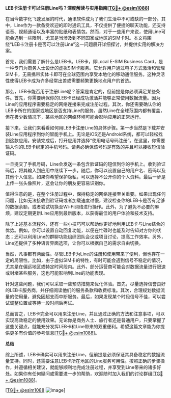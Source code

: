 **LEB卡注册卡可以注册Line吗？深度解读与实用指南[[TG💪+ @esim1088](https://t.me/s/esim1088)]**

在当今数字化飞速发展的时代，通讯软件成为了我们生活中不可或缺的一部分。其中，Line作为一款备受欢迎的即时通讯工具，不仅提供了便捷的聊天功能，还支持语音、视频通话以及丰富的贴纸和表情包。然而，对于一些用户来说，使用Line可能会遇到一些限制，尤其是当涉及到不同国家或地区的SIM卡时。本文将围绕“LEB卡注册卡是否可以注册Line”这一问题展开详细探讨，并提供实用的解决方案。

首先，我们需要了解什么是LEB卡。LEB卡，即Local E-SIM Business Card，是一种专门为商务人士设计的虚拟SIM卡服务。它允许用户通过电子方式激活和管理SIM卡，无需携带实体卡即可在全球范围内享受本地化的移动通信服务。这种灵活性使得LEB卡成为许多经常出差或需要频繁更换地点用户的首选。

那么，LEB卡能否用于注册Line呢？答案是肯定的，但前提是你必须满足某些条件。首先，你需要确保你的LEB卡已经成功激活并能够正常使用数据流量。因为Line的应用程序需要稳定的网络连接来完成注册过程。其次，你还需要确认你的LEB卡所在的国家或地区是否支持Line的服务。虽然Line在全球范围内都有覆盖，但在极少数情况下，某些地区的网络环境可能会影响应用的正常运行。

接下来，让我们来看看如何用LEB卡注册Line的具体步骤。第一步当然是下载并安装Line应用程序到你的智能手机上。无论是iOS还是Android系统，都可以轻松找到这款应用。安装完成后，打开应用并选择“使用电话号码注册”。在这里，你需要输入你的LEB卡绑定的手机号码。请务必确保该号码是有效的并且可以接收短信验证码。

一旦提交了手机号码，Line会发送一条包含验证码的短信到你的手机上。收到验证码后，将其输入到应用中继续下一步。随后，你可以设置自己的用户名、密码以及其他个人信息。如果你希望保护隐私，可以选择不公开你的个人资料。最后一步是上传一张头像照片，这会让你的朋友更容易识别你。

值得注意的是，在整个注册过程中，保持稳定的网络连接至关重要。如果出现任何问题，比如无法接收到验证码或者加载速度过慢，建议检查你的LEB卡是否有足够的数据余额，或者尝试切换至Wi-Fi网络进行操作。此外，为了避免不必要的麻烦，建议定期更新Line应用到最新版本，以获得最佳的用户体验和技术支持。

除了上述基本流程外，还有一些小技巧可以帮助你更好地利用LEB卡与Line结合的优势。例如，你可以设置自动回复功能，以便在忙碌时也能及时告知对方你的状态；还可以利用Line的群聊功能组织团队会议或项目讨论，提高工作效率。另外，Line还提供了多种语言界面选项，让你可以根据自己的需求自由切换。

当然，凡事都有两面性。尽管LEB卡为Line的注册和使用带来了便利，但也存在一定的局限性。比如，由于虚拟SIM卡的特性，有时可能会遇到信号不稳定的情况，尤其是在偏远地区或特定时间段内。此外，部分运营商可能会对数据流量进行限速或封堵某些服务，这也可能影响到Line的功能表现。

针对这些问题，我们可以采取一些预防措施来优化体验。首先，尽量选择信誉良好的LEB卡服务商，并仔细阅读他们的服务条款和收费标准。其次，合理规划数据流量的使用量，避免因超支而中断服务。最后，如果发现某个时段信号不佳，可以尝试调整位置或等待一段时间后再试。

总而言之，LEB卡完全可以用来注册Line，并且通过正确的方法和注意事项，可以实现高效稳定的使用效果。无论你是商务人士、旅行者还是普通用户，只要掌握了这些关键点，就能充分发挥LEB卡和Line带来的双重便利。希望这篇文章能为你提供更多有价值的参考信息[[TG💪+ @esim1088](https://t.me/s/esim1088)]。

**总结**

综上所述，LEB卡确实可以用来注册Line，但前提是必须保证其具备稳定的数据流量支持。同时，还需要注意LEB卡所在地区的Line服务可用性。按照正确的步骤操作，并遵循相关建议，就能够顺利地完成注册过程，并享受到Line带来的诸多好处。如果你有任何疑问或需要进一步的帮助，欢迎随时加入我们的讨论群组[[TG💪+ @esim1088](https://t.me/s/esim1088)]。

[[TG💪+ @esim1088](https://t.me/s/esim1088) ![Image](https://i.postimg.cc/4NQfJmqS/Snipaste-2025-05-13-00-14-12.png)]